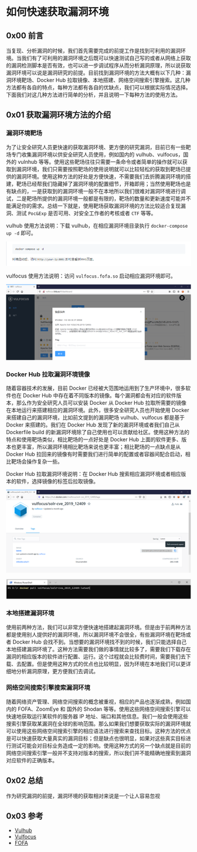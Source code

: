 # 如何快速获取漏洞环境

## 0x00 前言

当复现、分析漏洞的时候，我们首先需要完成的前提工作是找到可利用的漏洞环境。当我们有了可利用的漏洞环境之后既可以快速测试自己写的或者从网络上获取的漏洞检测脚本是否有效，也可以进一步调试程序从而分析漏洞原理，所以说获取漏洞环境可以说是漏洞研究的前提。目前找到漏洞环境的方法大概有以下几种：漏洞环境靶场、Docker Hub 拉取镜像、本地搭建、网络空间搜索引擎搜索。这几种方法都有各自的特点，每种方法都有各自的优缺点，我们可以根据实际情况选择。下面我们对这几种方法进行简单的分析，并且说明一下每种方法的使用方法。

## 0x01 获取漏洞环境方法的介绍

### 漏洞环境靶场

为了让安全研究人员更快速的获取漏洞环境、更方便的研究漏洞，目前已有一些靶场专门收集漏洞环境以供安全研究人员使用，例如国内的 vulhub、vulfocus，国外的 vulnhub 等等。使用这些靶场往往只需要一条命令或者简单的操作就可以获取到漏洞环境，我们只需要按照靶场的使用说明就可以比较轻松的获取到靶场已提供的漏洞环境。使用这种方法的好处是方便快速，不需要我们去折腾漏洞环境的搭建，靶场已经帮我们隐藏掉了漏洞环境的配置细节，开箱即用；当然使用靶场也是有缺点的，一是获取到的漏洞环境一般不在本地所以我们很难对漏洞环境进行调试，二是靶场所提供的漏洞环境一般都是有限的，靶场的数量和更新速度可能并不能满足你的需求。总结一下就是，使用靶场获取漏洞环境的方法比较适合复现漏洞、测试 `Poc&Exp` 是否可用、对安全工作者的考核或者 `CTF` 等等。

vulhub 使用方法说明：下载 vulhub，在相应漏洞环境目录执行 `docker-compose up -d` 即可。

![vulhub使用方法](vulhub.png)

vulfocus 使用方法说明：访问 `vulfocus.fofa.so` 启动相应漏洞环境即可。

![vulfocus使用方法](vulfocus.png)

### Docker Hub 拉取漏洞环境镜像

随着容器技术的发展，目前 Docker 已经被大范围地运用到了生产环境中，很多软件也在 Docker Hub 中存在着不同版本的镜像。每个漏洞都会有对应的软件版本，那么作为安全研究人员可以安装 Docker 从 Docker Hub 拉取所需要的镜像在本地运行来搭建相应的漏洞环境。此外，很多安全研究人员也开始使用 Docker 来搭建自己的漏洞环境，比如前文提到的漏洞靶场 vulhub、vulfocus 都是基于 Docker 来搭建的。我们在 Docker Hub 发现了新的漏洞环境或者我们自己从 Dockerfile build 的新漏洞环境除了自己使用也可以贡献给社区。使用这种方法的特点和使用靶场类似，相比靶场的一点好处是 Docker Hub 上面的软件更多、版本也更丰富，所以漏洞环境相比靶场来说也更丰富；相比靶场的一点缺点是从 Docker Hub 拉回来的镜像有时需要我们进行简单的配置或者容器间配合启动，相比靶场会操作复杂一些。

Docker Hub 拉取漏洞环境说明：在 Docker Hub 搜索相应漏洞环境或者相应版本的软件，选择镜像的标签后拉取镜像。

![](docker1.png)

![](docker2.png)

### 本地搭建漏洞环境

使用前两种方法，我们可以非常方便快速地搭建起漏洞环境。但是由于前两种方法都是使用别人提供好的漏洞环境，所以漏洞环境不会很全，有些漏洞环境在靶场或者 Docker Hub 会找不到。当想要的漏洞环境找不到的时候，我们只能选择自己本地搭建漏洞环境了。这种方法需要我们做的事情就比较多了，需要我们下载存在漏洞的相应版本的软件进行配置、运行。这个过程就会比较费时间，需要我们去下载、去配置。但是使用这种方式的优点也比较明显，因为环境在本地我们可以更详细地分析漏洞原理，更方便我们去调试。

### 网络空间搜索引擎搜索漏洞环境

随着网络资产管理、网络空间搜索的概念被重视，相应的产品也逐渐成熟，例如国内的 FOFA、ZoomEye 和 国外的 Shodan 等等。使用这些网络空间搜索引擎可以快速地获取运行某软件的服务器 IP 地址、端口和其他信息。我们一般会使用这些搜索引擎获取某漏洞在全球的影响范围。那么如果我们想要获取实际的漏洞环境就可以使用这些网络空间搜索引擎的相应语法进行搜索来查找目标。这种方法的优点是可以快速获取大量真实的漏洞目标；但是缺点也很明显，如果对这些真实目标进行测试可能会对目标业务造成一定的影响。使用这种方式的另一个缺点就是目前的网络空间搜索引擎一般并不支持对版本的搜索，所以我们并不能精确地搜索到漏洞对应软件的正确版本。

## 0x02 总结

作为研究漏洞的前提，漏洞环境的获取相对来说是一个让人容易忽视

## 0x03 参考

- [Vulhub](https://github.com/vulhub/vulhub)
- [Vulfocus](https://github.com/fofapro/vulfocus)
- [FOFA](https://www.fofa.so)